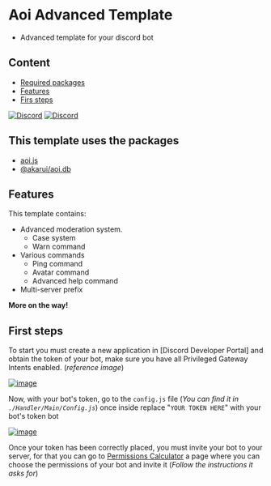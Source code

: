 # Aoi Advanced Template
- Advanced template for your discord bot

## Content
- [Required packages](#this-template-uses-the-packages)
- [Features](#features)
- [Firs steps](#firs-steps)

[![Discord](https://img.shields.io/badge/Discord-%235865F2.svg?style=for-the-badge&logo=discord&logoColor=white)](https://discord.com/invite/HMUfMXDQsV) [![Discord](https://img.shields.io/badge/Discord-%235865F2.svg?style=for-the-badge&logo=discord&logoColor=white)](https://discord.gg/CWkDtYT8py)

## This template uses the packages
- [aoi.js](https://www.npmjs.com/package/aoi.js)
- [@akarui/aoi.db](https://www.npmjs.com/package/@akarui/aoi.db)

## Features
This template contains:
- Advanced moderation system.
  - Case system
  - Warn command
- Various commands
  - Ping command
  - Avatar command
  - Advanced help command
- Multi-server prefix

**More on the way!**

## First steps
To start you must create a new application in [Discord Developer Portal] and obtain the token of your bot, make sure you have all Privileged Gateway Intents enabled. (*reference image*)

[![image](https://media.discordapp.net/attachments/1006970702819246222/1150223556211376138/Gateway.png?width=842&height=468)](https://media.discordapp.net/attachments/1006970702819246222/1150223556211376138/Gateway.png?width=842&height=468)

Now, with your bot's token, go to the `config.js` file (*You can find it in `./Handler/Main/Config.js`*) once inside replace "`YOUR TOKEN HERE`" with your bot's token bot

[![image](https://media.discordapp.net/attachments/1006970702819246222/1150225611978182716/Config2.png?width=1025&height=61)](https://media.discordapp.net/attachments/1006970702819246222/1150225611978182716/Config2.png?width=1025&height=61)

Once your token has been correctly placed, you must invite your bot to your server, for that you can go to [Permissions Calculator](https://discordapi.com/permissions.html#1099511627775) a page where you can choose the permissions of your bot and invite it (*Follow the instructions it asks for*)
